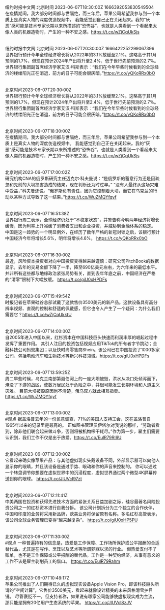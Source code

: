 纽约时报中文网 北京时间 2023-06-07T18:30:00Z 1666392053830549504<br>在疫情期间，我大部分时间都与世隔绝，而三年后，苹果公司希望我参与到一个本质上是真实人物的深度仿造视频中。
我能感觉到自己正在关闭起来。我的“厌恶”感可能是技术专家长期以来所描述的“恐怖谷”，也就是人类看到一个看起来太像人类的机器造物时，产生的一种不安之感。https://t.co/wZjCqUkSjs<br><br><br>纽约时报中文网 北京时间 2023-06-07T20:30:00Z 1666422252299067396<br>世界银行预计今年全球经济增长将从2022年的3.1%放缓至2.1%。这略高于其1月预测的1.7%，但现在预计2024年产出将升至2.4%，低于世行先前预测的2.7%。
世界银行集团副首席经济学家艾汉·科斯表示：“我们在今年早些时候看到的全球经济的缕缕阳光正在消退，前方的日子可能会很灰暗。”https://t.co/yQKoRRx0bO<br><br><br>北京时间2023-06-07T20:30:00Z<br>世界银行预计今年全球经济增长将从2022年的3.1%放缓至2.1%。这略高于其1月预测的1.7%，但现在预计2024年产出将升至2.4%，低于世行先前预测的2.7%。
世界银行集团副首席经济学家艾汉·科斯表示：“我们在今年早些时候看到的全球经济的缕缕阳光正在消退，前方的日子可能会很灰暗。”https://t.co/yQKoRRx0bO<br><br><br>北京时间2023-06-07T18:30:00Z<br>在疫情期间，我大部分时间都与世隔绝，而三年后，苹果公司希望我参与到一个本质上是真实人物的深度仿造视频中。
我能感觉到自己正在关闭起来。我的“厌恶”感可能是技术专家长期以来所描述的“恐怖谷”，也就是人类看到一个看起来太像人类的机器造物时，产生的一种不安之感。https://t.co/wZjCqUkSjs<br><br><br>北京时间2023-06-07T17:00:02Z<br>研究机构CNA的俄罗斯研究主任迈克尔·科夫曼说：“是俄罗斯的蓄意行为还是因疏忽和先前的大坝损害造成的结果，现在判断还为时过早。”
“没有人最终从这场灾难中受益，”科夫曼还说。“俄罗斯负有责任，因为它控制着大坝，而它在乌克兰的行动以某种方式导致了这一结果。”https://t.co/WuZMQYfqyf<br><br><br>北京时间2023-06-07T16:51:38Z<br>世界银行周二表示，全球经济仍处于“不稳定状态”，并警告称今明两年经济将增长缓慢，因为利率上升减缓了消费者支出和企业投资，并威胁到金融体系的稳定。
中国是这一趋势的一个明显例外，在经历了数年严格的新冠封锁之后，该银行预计中国经济今年将增长5.6%，明年将增长4.6%。
https://t.co/yQKoRRx0bO<br><br><br>北京时间2023-06-07T16:30:00Z<br>最近，风险资本投资者对向中国投资变得越来越谨慎：研究公司PitchBook的数据显示，去年的交易金额下降了一半，降至690亿美元左右，为六年来的最低水平。
并非所有这些都与地缘政治紧张局势有关，直到去年年底之前，中国经济在严格的“清零”限制下大幅放缓。 https://t.co/giU0xHPDFs<br><br><br>北京时间2023-06-07T15:49:54Z<br>时报记者在苹果硅谷总部试戴了这款售价3500美元的新产品。这款设备具有高分辨率视频、直观的控制和舒适的佩戴感，但它也令人产生了一个疑问：为什么我们需要它？https://t.co/wZjCqUkktU<br><br><br>北京时间2023-06-07T14:00:00Z<br>自2005年进入中国以来，红杉资本在中国科技巨头快速而利润丰厚的崛起过程中发挥了重要作用。
其引人注目的投资包括视频应用TikTok的所有者字节跳动；金融科技公司蚂蚁集团；以及快时尚零售商Shein。该公司已在中国投资了1000多家公司，包括电动汽车和生物技术等新兴科技领域。https://t.co/giU0xHPDFs<br><br><br>北京时间2023-06-07T13:59:25Z<br>周二早些时候，乌克兰南部第聂伯河上的一座大坝被毁，洪水从决口处倾泻而下，淹没了下游的战区，使数万居民处于危险之中，并很可能发生长期环境和人道主义灾难。
目前大坝被毁原因尚不清楚，俄乌双方就此相互指责。
https://t.co/WuZMQYfqyf<br><br><br>北京时间2023-06-07T13:00:00Z<br>#观点 据盖洛普去年的一份民意调查，71%的美国人支持工会，这在盖洛普自1965年以来的记录里是最高的。
正如图书管理员伊塔尔对我说的那样，“劳动者看到，除非他们联合起来做斗争，否则将被机构榨干耗尽。”作为第一步，雇主们需要认识到，我们工作不仅是出于热爱。https://t.co/EulR79RI6U<br><br><br>北京时间2023-06-07T12:30:00Z<br>它看起来确实像苹果产品：与其他虚拟现实头戴设备不同，外部显示器可以向他人显示你的眼睛，并且该设备是通过手势、眼动和你的声音来控制的。
你可以通过一个转盘调节你想要在虚拟世界中的沉浸程度，虚拟世界通过两个微型4K屏幕传送到你的眼球。 https://t.co/JIUVcl97zt<br><br><br>北京时间2023-06-07T12:11:41Z<br>中美两国在投资和获得先进技术方面的紧张关系日益加剧之际，硅谷最著名风险投资公司之一的红杉资本进行自我分拆。
该公司计划拆分为三个独立的合作伙伴，中国和印度的业务将采用新品牌，欧美业务将保留原有名称。多名红杉高管表示，该公司全球业务管理已变得“越来越复杂”。
https://t.co/giU0xHP5PU<br><br><br>北京时间2023-06-07T11:30:00Z<br>#观点 一种普遍持有的信念是，热爱是工作保障、工作场所保护或公平报酬的合适替代品，尤其是在写作、烹饪以及艺术等所谓梦寐以求的行业。
但热爱支付不了账单，也不是工作保障或公平报酬的替代品。工作是一种契约经济，从事有意义的工作不该是雇主剥削员工的借口。
https://t.co/EulR79Rahm<br><br><br>北京时间2023-06-07T10:48:17Z<br>苹果公司推出了人们期待已久的虚拟现实设备Apple Vision Pro，即该科技巨头所谓的“空间计算”，它售价3500美元，看起来就像设计精美的未来风格滑雪护目镜。
尽管褒贬不一，但支持者称，如果说有哪家公司能够使虚拟现实成为主流，那只能是拥有20亿用户生态系统的苹果。
https://t.co/JIUVcl8zJV<br><br><br>